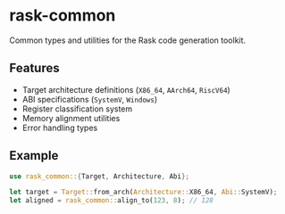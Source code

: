 # rask-common

Common types and utilities for the Rask code generation toolkit.

## Features

- Target architecture definitions (`X86_64`, `AArch64`, `RiscV64`)
- ABI specifications (`SystemV`, `Windows`)
- Register classification system
- Memory alignment utilities
- Error handling types

## Example

```rust
use rask_common::{Target, Architecture, Abi};

let target = Target::from_arch(Architecture::X86_64, Abi::SystemV);
let aligned = rask_common::align_to(123, 8); // 128
```